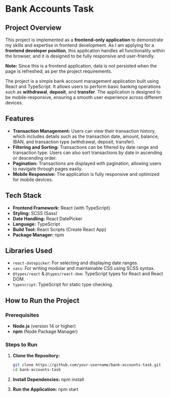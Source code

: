 # Bank Accounts Task

## Project Overview

This project is implemented as a **frontend-only application** to demonstrate my skills and expertise in frontend development. As I am applying for a **frontend developer position**, this application handles all functionality within the browser, and it is designed to be fully responsive and user-friendly.

**Note:** Since this is a frontend application, data is not persisted when the page is refreshed, as per the project requirements.

The project is a simple bank account management application built using React and TypeScript. It allows users to perform basic banking operations such as **withdrawal**, **deposit**, and **transfer**. The application is designed to be mobile-responsive, ensuring a smooth user experience across different devices.

## Features

- **Transaction Management:** Users can view their transaction history, which includes details such as the transaction date, amount, balance, IBAN, and transaction type (withdrawal, deposit, transfer).
- **Filtering and Sorting:** Transactions can be filtered by date range and transaction type. Users can also sort transactions by date in ascending or descending order.
- **Pagination:** Transactions are displayed with pagination, allowing users to navigate through pages easily.
- **Mobile Responsive:** The application is fully responsive and optimized for mobile devices.

## Tech Stack

- **Frontend Framework:** React (with TypeScript)
- **Styling:** SCSS (Sass)
- **Date Handling:** React DatePicker
- **Language:** TypeScript
- **Build Tool:** React Scripts (Create React App)
- **Package Manager:** npm

## Libraries Used

- `react-datepicker`: For selecting and displaying date ranges.
- `sass`: For writing modular and maintainable CSS using SCSS syntax.
- `@types/react` & `@types/react-dom`: TypeScript types for React and React DOM.
- `typescript`: TypeScript for static type checking.

## How to Run the Project

### Prerequisites

- **Node.js** (version 14 or higher)
- **npm** (Node Package Manager)

### Steps to Run

1. **Clone the Repository:**

   ```bash
   git clone https://github.com/your-username/bank-accounts-task.git
   cd bank-accounts-task

   ```

2. **Install Dependencies:**
   npm install

3. **Run the Application:**
   npm start
